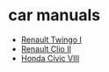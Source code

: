 # car manuals

- [Renault Twingo I](./Renault%20Twingo%20I/)
- [Renault Clio II](./Renault%20Clio%20II/)
- [Honda Civic VIII](./Honda%20Civic%20VIII/)